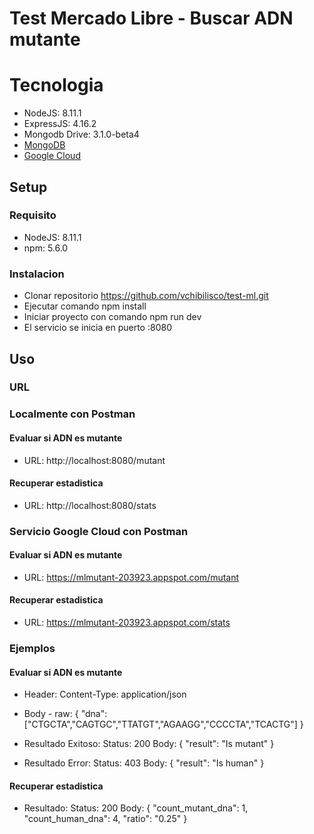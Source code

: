 # Test Mercado Libre - Buscar ADN mutante

# Tecnologia

- NodeJS: 8.11.1
- ExpressJS: 4.16.2
- Mongodb Drive: 3.1.0-beta4
- [MongoDB](https://mlab.com/)
- [Google Cloud](https://cloud.google.com/)

## Setup

### Requisito

- NodeJS: 8.11.1
- npm: 5.6.0

### Instalacion

- Clonar repositorio https://github.com/vchibilisco/test-ml.git
- Ejecutar comando npm install
- Iniciar proyecto con comando npm run dev
- El servicio se inicia en puerto :8080

## Uso

### URL
### Localmente con Postman

#### Evaluar si ADN es mutante

- URL: http://localhost:8080/mutant

#### Recuperar estadistica

- URL: http://localhost:8080/stats

### Servicio Google Cloud con Postman

#### Evaluar si ADN es mutante

- URL: https://mlmutant-203923.appspot.com/mutant

#### Recuperar estadistica

- URL: https://mlmutant-203923.appspot.com/stats

### Ejemplos
#### Evaluar si ADN es mutante

- Header:
    Content-Type: application/json
- Body - raw:
    { "dna": ["CTGCTA","CAGTGC","TTATGT","AGAAGG","CCCCTA","TCACTG"] }

- Resultado Exitoso: 
    Status: 200
    Body: { "result": "Is mutant" }

- Resultado Error:
    Status: 403
    Body: { "result": "Is human" }

#### Recuperar estadistica

- Resultado:
    Status: 200
    Body: 
      {
        "count_mutant_dna": 1,
        "count_human_dna": 4,
        "ratio": "0.25"
      }


